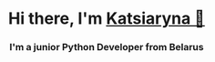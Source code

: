 <h1 align="center">Hi there, I'm <a href="https://daniilshat.ru/" target="_blank">Katsiaryna 👋</a> 

<h3 align="center">I'm a junior Python Developer from Belarus </h3>

<!--
**katsiaryna-lysenka/katsiaryna-lysenka** is a ✨ _special_ ✨ repository because its `README.md` (this file) appears on your GitHub profile.

Here are some ideas to get you started:

- 🔭 I’m currently working on ...
- 🌱 I’m currently learning ...
- 👯 I’m looking to collaborate on ...
- 🤔 I’m looking for help with ...
- 💬 Ask me about ...
- 📫 How to reach me: ...
- 😄 Pronouns: ...
- ⚡ Fun fact: ...
-->
